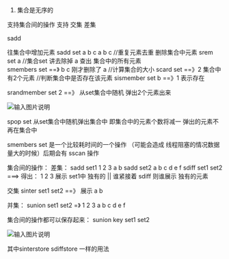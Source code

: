 1. 集合是无序的 

 支持集合间的操作   支持  交集 差集

 sadd  

往集合中增加元素
sadd set a b c a b c
//重复元素去重
删除集合中元素
srem set a  //集合set 讲去除掉 a
查出 集合中的所有元素  
    smembers set  ==》 b c  刚才删除了 a
//计算集合的大小 
    scard set  ==》2  集合中有2个元素
//判断集合中是否存在该元素
    sismember set b   ==》1  表示存在

srandmember set 2   ==》 从set集合中随机  弹出2个元素出来

![输入图片说明](https://images.gitee.com/uploads/images/2020/0219/232259_6209e4b1_4955170.png "屏幕截图.png")






spop set 从set集合中随机弹出集合中  即集合中的元素个数将减一  弹出的元素不再在集合中

smembers  set 是一个比较耗时间的一个操作  （可能会造成 线程阻塞的情况数据量大的时候）后期会有  sscan 操作 



集合间的操作：
差集：
sadd set1 1 2 3 a b
sadd set2 a b c d e f
sdiff set1 set2  ===>
     得出： 1 2 3
 展示 set1中 独有的   ||  谁紧接着  sdiff  则谁展示  独有的元素     

交集
sinter set1 set2 ==》 展示  a b

并集：
sunion set1 set2 =》  1 2 3 a b c d e f


集合间的操作都可以保存起来：
sunion key set1 set2

![输入图片说明](https://images.gitee.com/uploads/images/2020/0219/234022_d2ec5aa2_4955170.png "屏幕截图.png")








其中sinterstore sdiffstore 一样的用法